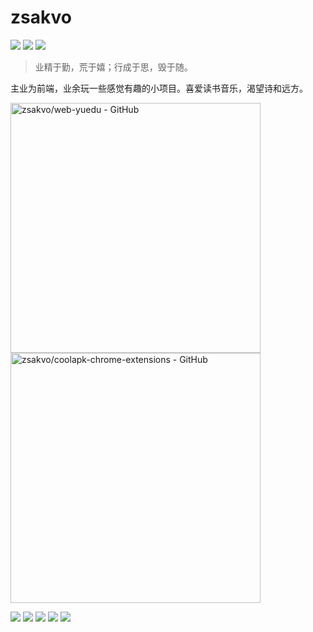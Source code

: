 # zsakvo

[![](https://img.shields.io/badge/-@zsakvo-008E59?style=flat-square&logo=twitter&logoColor=white)](https://twitter.com/zsakvo) [![](https://img.shields.io/badge/-https://blog.zsakvo.cc-F07544?style=flat-square&logo=Blogger&logoColor=fff)](https://blog.zsakvo.cc) [![](https://img.shields.io/badge/-my@zsakvo.cc-D13559?style=flat-square&logo=gmail&logoColor=white&labelColor=D13559)](mailto:my@zsakvo.cc)

> 业精于勤，荒于嬉；行成于思，毁于随。 

主业为前端，业余玩一些感觉有趣的小项目。喜爱读书音乐，渴望诗和远方。

<a href="https://github.com/zsakvo/web-yuedu" target="_blank"><img src="https://gh-card.dev/repos/zsakvo/web-yuedu.svg?fullname=" alt="zsakvo/web-yuedu - GitHub" width="400px"></a> <a href="https://github.com/zsakvo/coolapk-chrome-extensions" target="_blank"><img src="https://gh-card.dev/repos/zsakvo/coolapk-chrome-extensions.svg?fullname=" alt="zsakvo/coolapk-chrome-extensions - GitHub" width="400px"></a>

![](https://img.shields.io/badge/-JavaScript-6E4D40?style=flat-square&logo=JavaScript&logoColor=fff) ![](https://img.shields.io/badge/-Node.js-875A72?style=flat-square&logo=Node.js&logoColor=fff) ![](https://img.shields.io/badge/-Java-2B5E7D?style=flat-square&logo=Java&logoColor=fff) ![](https://img.shields.io/badge/-Flutter-7991D1?style=flat-square&logo=Flutter&logoColor=fff) ![](https://img.shields.io/badge/-Golang-C65306?style=flat-square&logo=Go&logoColor=fff)
